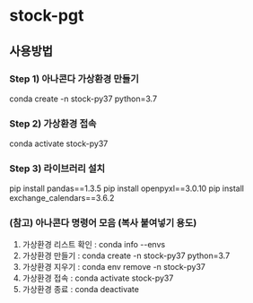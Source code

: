 # stock-pgt

## 사용방법

### Step 1) 아나콘다 가상환경 만들기

conda create -n stock-py37 python=3.7

### Step 2) 가상환경 접속

conda activate stock-py37


### Step 3) 라이브러리 설치

pip install pandas==1.3.5
pip install openpyxl==3.0.10
pip install exchange_calendars==3.6.2

### (참고) 아나콘다 명령어 모음 (복사 붙여넣기 용도)

1. 가상환경 리스트 확인 : conda info --envs
2. 가상환경 만들기     : conda create -n stock-py37 python=3.7
3. 가상환경 지우기     : conda env remove -n stock-py37
4. 가상환경 접속      : conda activate stock-py37
5. 가상환경 종료      : conda deactivate